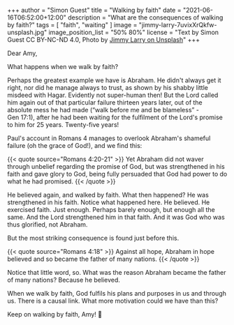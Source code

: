 +++
author = "Simon Guest"
title = "Walking by faith"
date = "2021-06-16T06:52:00+12:00"
description = "What are the consequences of walking by faith?"
tags = [ "faith", "waiting" ]
image = "jimmy-larry-7uvixXrQkfw-unsplash.jpg"
image_position_list = "50% 80%"
license = "Text by Simon Guest CC BY-NC-ND 4.0, Photo by [Jimmy Larry on Unsplash](https://unsplash.com/photos/7uvixXrQkfw)"
+++

Dear Amy,

What happens when we walk by faith?

Perhaps the greatest example we have is Abraham. He didn't always get it right, nor did he manage always to trust, as shown by his shabby little misdeed with Hagar. Evidently not super-human then! But the Lord called him again out of that particular failure thirteen years later, out of the absolute mess he had made (“walk before me and be blameless” - Gen 17:1), after he had been waiting for the fulfilment of the Lord's promise to him for 25 years. Twenty-five years!

Paul's account in Romans 4 manages to overlook Abraham's shameful failure (oh the grace of God!), and we find this:

{{< quote source="Romans 4:20-21" >}}
Yet Abraham did not waver through unbelief regarding the promise of God, but was strengthened in his faith and gave glory to God, being fully persuaded that God had power to do what he had promised.
{{< /quote >}}

He believed again, and walked by faith. What then happened? He was strengthened in his faith. Notice what happened here. He believed. He exercised faith. Just enough. Perhaps barely enough, but enough all the same. And the Lord strengthened him in that faith. And it was God who was thus glorified, not Abraham.

But the most striking consequence is found just before this.

{{< quote source="Romans 4:18" >}}
Against all hope, Abraham in hope believed and so became the father of many nations.
{{< /quote >}}

Notice that little word, so. What was the reason Abraham became the father of many nations? Because he believed.

When we walk by faith, God fulfils his plans and purposes in us and through us. There is a causal link. What more motivation could we have than this?

Keep on walking by faith, Amy! 🙏
